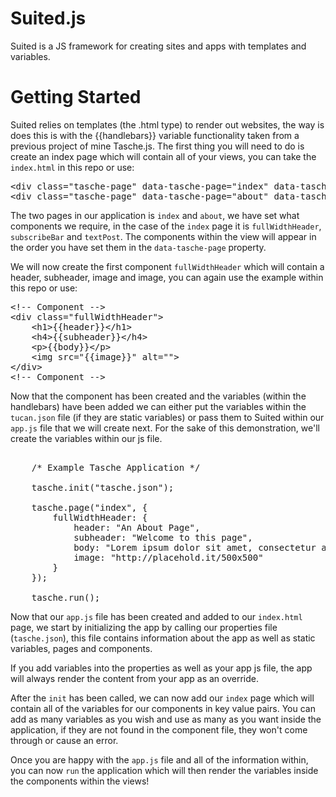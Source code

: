# Suited.js
Suited is a JS framework for creating sites and apps with templates and variables.

# Getting Started
Suited relies on templates (the .html type) to render out websites, the way is does this is with the {{handlebars}} 
variable functionality taken from a previous project of mine Tasche.js. The first thing you will need to do is create
an index page which will contain all of your views, you can take the <code>index.html</code> in this repo or use:

<pre>
&lt;div class=&quot;tasche-page&quot; data-tasche-page=&quot;index&quot; data-tasche-require=&quot;fullWidthHeader, subscribeBar, textPost&quot;&gt;&lt;/div&gt;
&lt;div class=&quot;tasche-page&quot; data-tasche-page=&quot;about&quot; data-tasche-require=&quot;fullWidthHeader, textPost&quot;&gt;&lt;/div&gt;
</pre>

The two pages in our application is `index` and `about`, we have set what components we require, in the case of the `index` page
it is `fullWidthHeader`, `subscribeBar` and `textPost`. The components within the view will appear in the order you have set them in the
`data-tasche-page` property. 

We will now create the first component `fullWidthHeader` which will contain a header, subheader, image and image, you can again use the 
example within this repo or use: 

<pre>
&lt;!-- Component --&gt;
&lt;div class=&quot;fullWidthHeader&quot;&gt;
	&lt;h1&gt;{{header}}&lt;/h1&gt;
	&lt;h4&gt;{{subheader}}&lt;/h4&gt;
	&lt;p&gt;{{body}}&lt;/p&gt;
	&lt;img src=&quot;{{image}}&quot; alt=&quot;&quot;&gt;
&lt;/div&gt;
&lt;!-- Component --&gt;
</pre>

Now that the component has been created and the variables (within the handlebars) have been added we can either put the variables within
the `tucan.json` file (if they are static variables) or pass them to Suited within our `app.js` file that we will create next. For the sake
of this demonstration, we'll create the variables within our js file.

<pre>
	
	/* Example Tasche Application */

	tasche.init("tasche.json");

	tasche.page("index", {
		fullWidthHeader: {
			header: "An About Page",
			subheader: "Welcome to this page",
			body: "Lorem ipsum dolor sit amet, consectetur adipisicing elit sint quasi explicabo!",
			image: "http://placehold.it/500x500"
		}
	});

	tasche.run();
</pre>

Now that our `app.js` file has been created and added to our `index.html` page, we start by initializing the app by calling our properties file (`tasche.json`), this file contains information about the app as well as static variables, pages and components.

If you add variables into the properties as well as your app js file, the app will always render the content from your app as an override.
	
After the `init` has been called, we can now add our `index` page which will contain all of the variables for our components in key value pairs. You can add as many variables as you wish and use as many as you want inside the application, if they are not found in the component file, they won't come through or cause an error. 
	
Once you are happy with the `app.js` file and all of the information within, you can now `run` the application which will then render the variables inside the components within the views!
